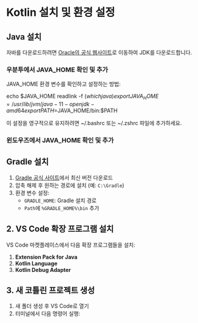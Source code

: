 # Kotlin 설치 및 환경 설정

## Java 설치

자바를 다운로드하려면 [Oracle의 공식 웹사이트](https://www.oracle.com/java/technologies/javase-jdk11-downloads.html)로 이동하여 JDK를 다운로드합니다.

### 우분투에서 JAVA_HOME 확인 및 추가
JAVA_HOME 환경 변수를 확인하고 설정하는 방법:

echo $JAVA_HOME
readlink -f $(which java)
export JAVA_HOME=/usr/lib/jvm/java-11-openjdk-amd64
export PATH=$JAVA_HOME/bin:$PATH

이 설정을 영구적으로 유지하려면 ~/.bashrc 또는 ~/.zshrc 파일에 추가하세요.

### 윈도우즈에서 JAVA_HOME 확인 및 추가

## Gradle 설치
1. [Gradle 공식 사이트](https://gradle.org/releases/)에서 최신 버전 다운로드
2. 압축 해제 후 원하는 경로에 설치 (예: `C:\Gradle`)
3. 환경 변수 설정:
   - `GRADLE_HOME`: Gradle 설치 경로
   - `Path`에 `%GRADLE_HOME%\bin` 추가

## 2. VS Code 확장 프로그램 설치
VS Code 마켓플레이스에서 다음 확장 프로그램들을 설치:

1. **Extension Pack for Java**
2. **Kotlin Language**
3. **Kotlin Debug Adapter**

## 3. 새 코틀린 프로젝트 생성

1. 새 폴더 생성 후 VS Code로 열기
2. 터미널에서 다음 명령어 실행:
